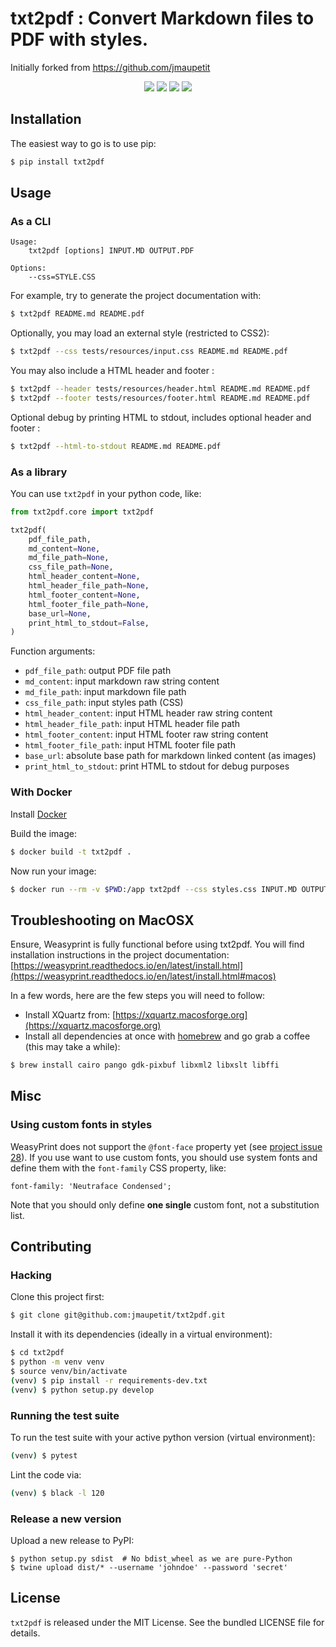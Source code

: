 # txt2pdf : Convert Markdown files to PDF with styles.

Initially forked from https://github.com/jmaupetit

<p align="center">
  <a href="https://pypi.org/project/txt2pdf/" alt="PyPI">
      <img src="https://img.shields.io/pypi/v/txt2pdf.svg?logoColor=blueviolet" /></a>
  <a href="https://pypi.org/project/txt2pdf/" alt="Python Versions">
      <img src="https://img.shields.io/pypi/pyversions/txt2pdf.svg?logoColor=blueviolet" /></a>
  <a href="https://pypi.org/project/txt2pdf/" alt="PyPI Format">
      <img src="https://img.shields.io/pypi/format/txt2pdf.svg?logoColor=blueviolet" /></a>
  <a href="https://pypi.org/project/txt2pdf/" alt="License">
      <img src="https://img.shields.io/pypi/l/txt2pdf.svg?logoColor=blueviolet" /></a>
</p>

## Installation

The easiest way to go is to use pip:

```bash
$ pip install txt2pdf
```

## Usage

### As a CLI

```
Usage:
    txt2pdf [options] INPUT.MD OUTPUT.PDF

Options:
    --css=STYLE.CSS
```

For example, try to generate the project documentation with:

```bash
$ txt2pdf README.md README.pdf
```

Optionally, you may load an external style (restricted to CSS2):

```bash
$ txt2pdf --css tests/resources/input.css README.md README.pdf
```

You may also include a HTML header and footer :

```bash
$ txt2pdf --header tests/resources/header.html README.md README.pdf
$ txt2pdf --footer tests/resources/footer.html README.md README.pdf
```

Optional debug by printing HTML to stdout, includes optional header and footer :

```bash
$ txt2pdf --html-to-stdout README.md README.pdf
```

### As a library

You can use `txt2pdf` in your python code, like:

```python
from txt2pdf.core import txt2pdf

txt2pdf(
    pdf_file_path,
    md_content=None,
    md_file_path=None,
    css_file_path=None,
    html_header_content=None,
    html_header_file_path=None,
    html_footer_content=None,
    html_footer_file_path=None,
    base_url=None,
    print_html_to_stdout=False,
)
```

Function arguments:

* `pdf_file_path`: output PDF file path
* `md_content`: input markdown raw string content
* `md_file_path`: input markdown file path
* `css_file_path`: input styles path (CSS)
* `html_header_content`: input HTML header raw string content
* `html_header_file_path`: input HTML header file path
* `html_footer_content`: input HTML footer raw string content
* `html_footer_file_path`: input HTML footer file path
* `base_url`: absolute base path for markdown linked content (as images)
* `print_html_to_stdout`: print HTML to stdout for debug purposes

### With Docker

Install [Docker](https://www.docker.com/)

Build the image:

```bash
$ docker build -t txt2pdf .
```

Now run your image:

```bash
$ docker run --rm -v $PWD:/app txt2pdf --css styles.css INPUT.MD OUTPUT.PDF
```

## Troubleshooting on MacOSX

Ensure, Weasyprint is fully functional before using txt2pdf. You will find
installation instructions in the project documentation:
[https://weasyprint.readthedocs.io/en/latest/install.html](https://weasyprint.readthedocs.io/en/latest/install.html#macos)

In a few words, here are the few steps you will need to follow:

* Install XQuartz from:
  [https://xquartz.macosforge.org](https://xquartz.macosforge.org)
* Install all dependencies at once with
  [homebrew](http://mxcl.github.io/homebrew/) and go grab a coffee (this may
  take a while):

```bash
$ brew install cairo pango gdk-pixbuf libxml2 libxslt libffi
```

## Misc

### Using custom fonts in styles

WeasyPrint does not support the `@font-face` property yet (see [project issue
28](https://github.com/Kozea/WeasyPrint/issues/28)). If you use want to use
custom fonts, you should use system fonts and define them with the `font-family`
CSS property, like:

```
font-family: 'Neutraface Condensed';
```

Note that you should only define **one single** custom font, not a substitution
list.

## Contributing

### Hacking

Clone this project first:

```bash
$ git clone git@github.com:jmaupetit/txt2pdf.git
```

Install it with its dependencies (ideally in a virtual environment):

```bash
$ cd txt2pdf
$ python -m venv venv
$ source venv/bin/activate
(venv) $ pip install -r requirements-dev.txt
(venv) $ python setup.py develop
```

### Running the test suite

To run the test suite with your active python version (virtual environment):

```bash
(venv) $ pytest
```

Lint the code via:

```bash
(venv) $ black -l 120
```

### Release a new version

Upload a new release to PyPI:

```
$ python setup.py sdist  # No bdist_wheel as we are pure-Python
$ twine upload dist/* --username 'johndoe' --password 'secret'
```

## License

`txt2pdf` is released under the MIT License. See the bundled LICENSE file for
details.
